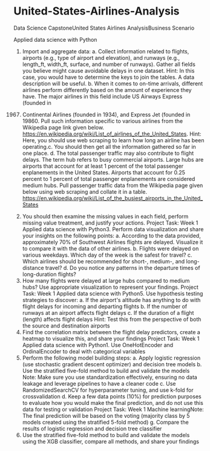 # United-States-Airlines-Analysis
Data Science CapstoneUnited States Airlines AnalysisBusiness Scenario

Applied data science with Python
1. Import and aggregate data:
a. Collect information related to flights, airports (e.g., type of airport and elevation), and runways
(e.g., length_ft, width_ft, surface, and number of runways). Gather all fields you believe might cause
avoidable delays in one dataset.
Hint: In this case, you would have to determine the keys to join the tables. A data description will be
useful.
b. When it comes to on-time arrivals, different airlines perform differently based on the amount of
experience they have. The major airlines in this field include US Airways Express (founded in
1967) Continental Airlines (founded in 1934), and Express Jet (founded in 19860. Pull such
information specific to various airlines from the Wikipedia page link given below.
https://en.wikipedia.org/wiki/List_of_airlines_of_the_United_States.
Hint: Here, you should use web scraping to learn how long an airline has been operating.c. You should then get all the information gathered so far in one place.
d. The total passenger traffic may also contribute to flight delays. The term hub refers to
busy commercial airports. Large hubs are airports that account for at least 1 percent
of the total passenger enplanements in the United States. Airports that account for
0.25 percent to 1 percent of total passenger enplanements are considered medium
hubs. Pull passenger traffic data from the Wikipedia page given below using web
scraping and collate it in a table.
https://en.wikipedia.org/wiki/List_of_the_busiest_airports_in_the_United_States
2. You should then examine the missing values in each field, perform missing value
treatment, and justify your actions.
Project Task: Week 1
Applied data science with Python3. Perform data visualization and share your insights on the following points:
a. According to the data provided, approximately 70% of Southwest Airlines flights are
delayed. Visualize it to compare it with the data of other airlines.
b. Flights were delayed on various weekdays. Which day of the week is the safest for
travel?
c. Which airlines should be recommended for short-, medium-, and long-distance travel?
d. Do you notice any patterns in the departure times of long-duration flights?
4. How many flights were delayed at large hubs compared to medium hubs? Use
appropriate visualization to represent your findings.
Project Task: Week 1
Applied data science with Python5. Use hypothesis testing strategies to discover:
a. If the airport's altitude has anything to do with flight delays for incoming and
departing flights
b. If the number of runways at an airport affects flight delays
c. If the duration of a flight (length) affects flight delays
Hint: Test this from the perspective of both the source and destination airports
6. Find the correlation matrix between the flight delay predictors, create a heatmap to
visualize this, and share your findings
Project Task: Week 1
Applied data science with Python1. Use OneHotEncoder and OrdinalEncoder to deal with categorical variables
2. Perform the following model building steps:
a. Apply logistic regression (use stochastic gradient descent optimizer) and decision tree
models
b. Use the stratified five-fold method to build and validate the models
Note: Make sure you use standardization effectively, ensuring no data leakage and
leverage pipelines to have a cleaner code
c. Use RandomizedSearchCV for hyperparameter tuning, and use k-fold for crossvalidation
d. Keep a few data points (10%) for prediction purposes to evaluate how you would
make the final prediction, and do not use this data for testing or validation
Project Task: Week 1
Machine learningNote: The final prediction will be based on the voting (majority class by 5 models created
using the stratified 5-fold method)
g. Compare the results of logistic regression and decision tree classifier
3. Use the stratified five-fold method to build and validate the models using the XGB
classifier, compare all methods, and share your findings
